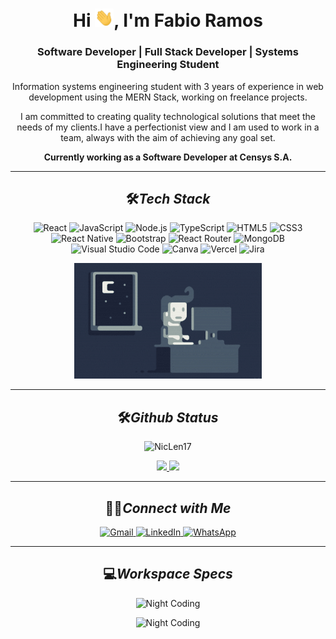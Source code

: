 <h1 align="center">Hi <img src="https://raw.githubusercontent.com/ABSphreak/ABSphreak/master/gifs/Hi.gif" width="30px">, I'm Fabio Ramos</h1>
<h3 align="center">Software Developer | Full Stack Developer | Systems Engineering Student</h3>
</p>

<p align="center">
Information systems engineering student with 3 years of experience in web development using the MERN
Stack, working on freelance projects.
</p>

<p align="center">
I am committed to creating quality technological solutions that meet the needs of my clients.I have a perfectionist view and I am used to work in a team, always with the aim of achieving any goal set.
</p>

<p align="center">
<b>Currently working as a Software Developer at Censys S.A.</b>
</p>

<hr>

<h2 align="center">
  🛠<i><b>Tech Stack</b></i>
</h2>

<p align="center">
  <img src="https://img.shields.io/badge/React-20232A?style=for-the-badge&logo=react&logoColor=61DAFB" alt="React" />
  <img src="https://img.shields.io/badge/JavaScript-F7DF1E?style=for-the-badge&logo=javascript&logoColor=black" alt="JavaScript" />
  <img src="https://img.shields.io/badge/Node.js-43853D?style=for-the-badge&logo=node.js&logoColor=white" alt="Node.js" />
  <img src="https://img.shields.io/badge/TypeScript-007ACC?style=for-the-badge&logo=typescript&logoColor=white" alt="TypeScript" />
  <img src="https://img.shields.io/badge/HTML5-E34F26?style=for-the-badge&logo=html5&logoColor=white" alt="HTML5" />
  <img src="https://img.shields.io/badge/CSS3-1572B6?style=for-the-badge&logo=css3&logoColor=white" alt="CSS3" />
  <img src="https://img.shields.io/badge/React_Native-20232A?style=for-the-badge&logo=react&logoColor=61DAFB" alt="React Native" />
  <img src="https://img.shields.io/badge/Bootstrap-563D7C?style=for-the-badge&logo=bootstrap&logoColor=white" alt="Bootstrap" />
  <img src="https://img.shields.io/badge/React_Router-CA4245?style=for-the-badge&logo=react-router&logoColor=white" alt="React Router" />
  <img src="https://img.shields.io/badge/MongoDB-4EA94B?style=for-the-badge&logo=mongodb&logoColor=white" alt="MongoDB" />
  <img src="https://img.shields.io/badge/Visual_Studio_Code-0078D4?style=for-the-badge&logo=visual%20studio%20code&logoColor=white" alt="Visual Studio Code" />
  <img src="https://img.shields.io/badge/Canva-%2300C4CC.svg?&style=for-the-badge&logo=Canva&logoColor=white" alt="Canva" />
  <img src="https://img.shields.io/badge/Vercel-000000?style=for-the-badge&logo=vercel&logoColor=white" alt="Vercel" />
  <img src="https://img.shields.io/badge/Jira-0052CC?style=for-the-badge&logo=Jira&logoColor=white" alt="Jira" />
</p>

<p align="center">
<img alt="Night Coding" src="https://raw.githubusercontent.com/AVS1508/AVS1508/master/assets/Night-Coding.gif" />
</p>

<hr>

<h2 align="center">
  🛠<i><b>Github Status</b></i>
</h2>
  
<p align="center">
<p align="center"> <img width="200px" src="https://komarev.com/ghpvc/?username=NicLen17&label=Profile%20views&color=0e75b6&style=flat" alt="NicLen17" /> </p>

<p align="center">
<a href="https://github.com/NicLen17">
  <img height="180em" src="https://github-readme-stats-eight-theta.vercel.app/api?username=NicLen17&show_icons=true&theme=algolia&include_all_commits=true&count_private=true"/>
  <img height="180em" src="https://github-readme-stats-eight-theta.vercel.app/api/top-langs/?username=NicLen17&layout=compact&langs_count=8&theme=algolia"/>
</a>
</p>

<hr>

<h2 align="center">
  🤝🏻<i><b>Connect with Me</b></i>
</h2>

<p align="center">
  <a href="mailto:fabioramosnic@gmail.com" target="_blank">
    <img height="40px" src="https://img.shields.io/badge/Gmail-D14836?style=for-the-badge&logo=gmail&logoColor=white" alt="Gmail" />
  </a>
  <a href="https://www.linkedin.com/in/fabio-ramos-78939a236/" target="_blank">
    <img height="40px" src="https://img.shields.io/badge/LinkedIn-0077B5?style=for-the-badge&logo=linkedin&logoColor=white" alt="LinkedIn" />
  </a>
  <a href="https://wa.me/3813379225" target="_blank">
    <img height="40px" src="https://img.shields.io/badge/WhatsApp-25D366?style=for-the-badge&logo=whatsapp&logoColor=white" alt="WhatsApp" />
  </a>
</p>

<hr>

<h2 align="center">
  💻<i><b>Workspace Specs</b></i>
</h2>

<p align="center">
  <img width="210px"  alt="Night Coding" src="https://img.shields.io/badge/AMD-Ryzen_5_7600X-ED1C24?style=for-the-badge&logo=amd&logoColor=white" />
</p>

<p align="center">
  <img width="250px"  alt="Night Coding" src="https://img.shields.io/badge/AMD-Radeon_RX_6700XT-ED1C24?style=for-the-badge&logo=amd&logoColor=white" />
</p>
